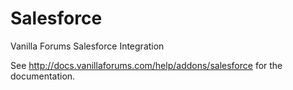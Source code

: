 # Salesforce

Vanilla Forums Salesforce Integration

See http://docs.vanillaforums.com/help/addons/salesforce for the documentation.








